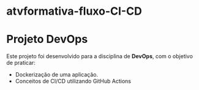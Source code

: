 # atvformativa-fluxo-CI-CD

# Projeto DevOps

Este projeto foi desenvolvido para a disciplina de **DevOps**, com o objetivo de praticar:

- Dockerização de uma aplicação.
- Conceitos de CI/CD utilizando GitHub Actions
